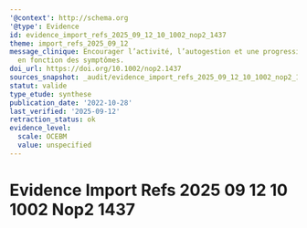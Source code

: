 ```yaml
---
'@context': http://schema.org
'@type': Evidence
id: evidence_import_refs_2025_09_12_10_1002_nop2_1437
theme: import_refs_2025_09_12
message_clinique: Encourager l’activité, l’autogestion et une progression graduée
  en fonction des symptômes.
doi_url: https://doi.org/10.1002/nop2.1437
sources_snapshot: _audit/evidence_import_refs_2025_09_12_10_1002_nop2_1437.json
statut: valide
type_etude: synthese
publication_date: '2022-10-28'
last_verified: '2025-09-12'
retraction_status: ok
evidence_level:
  scale: OCEBM
  value: unspecified
---
```

# Evidence Import Refs 2025 09 12 10 1002 Nop2 1437

